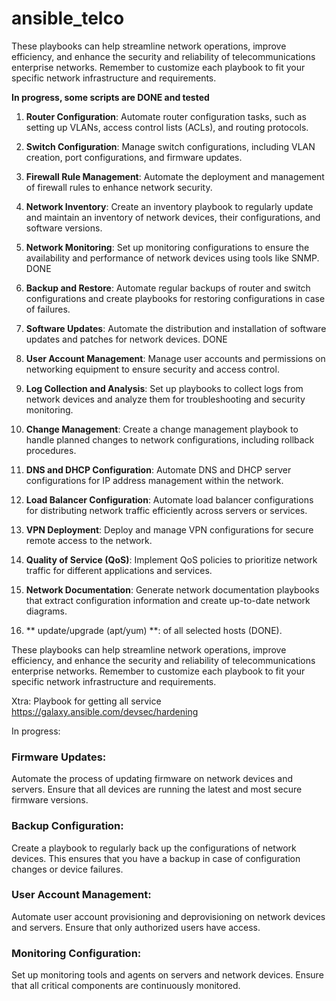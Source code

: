 # ansible_telco
These playbooks can help streamline network operations, improve efficiency, and enhance the security and reliability of telecommunications enterprise networks. Remember to customize each playbook to fit your specific network infrastructure and requirements.

**In progress, some scripts are DONE and tested**

1. **Router Configuration**: Automate router configuration tasks, such as setting up VLANs, access control lists (ACLs), and routing protocols.

2. **Switch Configuration**: Manage switch configurations, including VLAN creation, port configurations, and firmware updates.

3. **Firewall Rule Management**: Automate the deployment and management of firewall rules to enhance network security.

4. **Network Inventory**: Create an inventory playbook to regularly update and maintain an inventory of network devices, their configurations, and software versions.

5. **Network Monitoring**: Set up monitoring configurations to ensure the availability and performance of network devices using tools like SNMP. DONE

6. **Backup and Restore**: Automate regular backups of router and switch configurations and create playbooks for restoring configurations in case of failures.

7. **Software Updates**: Automate the distribution and installation of software updates and patches for network devices. DONE

8. **User Account Management**: Manage user accounts and permissions on networking equipment to ensure security and access control.

9. **Log Collection and Analysis**: Set up playbooks to collect logs from network devices and analyze them for troubleshooting and security monitoring.

10. **Change Management**: Create a change management playbook to handle planned changes to network configurations, including rollback procedures.

11. **DNS and DHCP Configuration**: Automate DNS and DHCP server configurations for IP address management within the network.

12. **Load Balancer Configuration**: Automate load balancer configurations for distributing network traffic efficiently across servers or services.

13. **VPN Deployment**: Deploy and manage VPN configurations for secure remote access to the network.

14. **Quality of Service (QoS)**: Implement QoS policies to prioritize network traffic for different applications and services.

15. **Network Documentation**: Generate network documentation playbooks that extract configuration information and create up-to-date network diagrams.

16. ** update/upgrade (apt/yum) **:  of all selected hosts (DONE).

These playbooks can help streamline network operations, improve efficiency, and enhance the security and reliability of telecommunications enterprise networks. Remember to customize each playbook to fit your specific network infrastructure and requirements.

Xtra: 
Playbook for getting all service
https://galaxy.ansible.com/devsec/hardening

In progress:

### Firmware Updates:
Automate the process of updating firmware on network devices and servers. Ensure that all devices are running the latest and most secure firmware versions.

### Backup Configuration:
Create a playbook to regularly back up the configurations of network devices. This ensures that you have a backup in case of configuration changes or device failures.

### User Account Management:
Automate user account provisioning and deprovisioning on network devices and servers. Ensure that only authorized users have access.

### Monitoring Configuration:
Set up monitoring tools and agents on servers and network devices. Ensure that all critical components are continuously monitored.